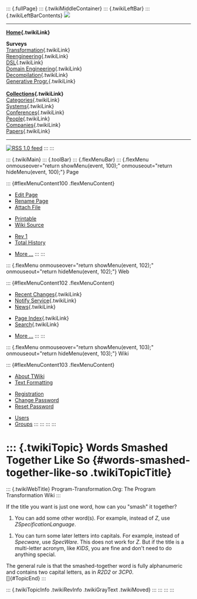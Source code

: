 ::: {.fullPage}
::: {.twikiMiddleContainer}
::: {.twikiLeftBar}
::: {.twikiLeftBarContents}
![](../pub/transformation.gif)

------------------------------------------------------------------------

**[Home](WebHome){.twikiLink}**

**Surveys**\
[Transformation](ProgramTransformation){.twikiLink}\
[Reengineering](ReengineeringWiki){.twikiLink}\
[DSL](DomainSpecificLanguages){.twikiLink}\
[Domain Engineering](DomainEngineering){.twikiLink}\
[Decompilation](DeCompilation){.twikiLink}\
[Generative Progr.](GenerativeProgrammingWiki){.twikiLink}\
\
**[Collections](CategoryCollection){.twikiLink}**\
[Categories](CategoryCategory){.twikiLink}\
[Systems](TransformationSystems){.twikiLink}\
[Conferences](TransformationConferences){.twikiLink}\
[People](TransformationPeople){.twikiLink}\
[Companies](TransformationCompanies){.twikiLink}\
[Papers](CategoryPaper){.twikiLink}

------------------------------------------------------------------------

[![](../pub/rss.gif "RSS 1.0 feed")](WebRss@skin=rss)
:::
:::

::: {.twikiMain}
::: {.toolBar}
::: {.flexMenuBar}
::: {.flexMenu onmouseover="return showMenu(event, 100);" onmouseout="return hideMenu(event, 100);"}
Page

::: {#flexMenuContent100 .flexMenuContent}
-   [Edit
    Page](http://www.program-transformation.org/edit/Transform/WordsSmashedTogetherLikeSo?t=1536826596)
-   [Rename
    Page](http://www.program-transformation.org/rename/Transform/WordsSmashedTogetherLikeSo)
-   [Attach
    File](http://www.program-transformation.org/attach/Transform/WordsSmashedTogetherLikeSo)

<!-- -->

-   [Printable](http://www.program-transformation.org/view/Transform/WordsSmashedTogetherLikeSo?skin=print.pattern)
-   [Wiki
    Source](http://www.program-transformation.org/view/Transform/WordsSmashedTogetherLikeSo?skin=text&raw=on&contenttype=text/plain)

<!-- -->

-   [Rev
    1](http://www.program-transformation.org/view/Transform/WordsSmashedTogetherLikeSo?rev=1.1)
-   [Total
    History](http://www.program-transformation.org/rdiff/Transform/WordsSmashedTogetherLikeSo)

<!-- -->

-   [More
    \...](http://www.program-transformation.org/oops/Transform/WordsSmashedTogetherLikeSo?template=oopsmore&param1=1.1&param2=1.1)
:::
:::

::: {.flexMenu onmouseover="return showMenu(event, 102);" onmouseout="return hideMenu(event, 102);"}
Web

::: {#flexMenuContent102 .flexMenuContent}
-   [Recent Changes](WebChanges){.twikiLink}
-   [Notify Service](WebNotify){.twikiLink}
-   [News](WebNews){.twikiLink}

<!-- -->

-   [Page Index](WebIndex){.twikiLink}
-   [Search](WebSearch){.twikiLink}

<!-- -->

-   [More
    \...](http://www.program-transformation.org/oops/Transform/WordsSmashedTogetherLikeSo?template=oopsmore&param1=1.1&param2=1.1)
:::
:::

::: {.flexMenu onmouseover="return showMenu(event, 103);" onmouseout="return hideMenu(event, 103);"}
Wiki

::: {#flexMenuContent103 .flexMenuContent}
-   [About
    TWiki](http://www.program-transformation.org/view/TWiki/WebHome)
-   [Text
    Formatting](http://www.program-transformation.org/view/TWiki/TextFormattingRules)

<!-- -->

-   [Registration](http://www.program-transformation.org/view/TWiki/TWikiRegistration)
-   [Change
    Password](http://www.program-transformation.org/view/TWiki/ChangePassword)
-   [Reset
    Password](http://www.program-transformation.org/view/TWiki/ResetPassword)

<!-- -->

-   [Users](http://www.program-transformation.org/view/Main/TWikiUsers)
-   [Groups](http://www.program-transformation.org/view/Main/TWikiGroups)
:::
:::
:::
:::

::: {.twikiTopic}
Words Smashed Together Like So {#words-smashed-together-like-so .twikiTopicTitle}
==============================

::: {.twikiWebTitle}
Program-Transformation.Org: The Program Transformation Wiki
:::

If the title you want is just one word, how can you \"smash\" it
together?

1.  You can add some other word(s). For example, instead of *Z*, use
    *ZSpecificationLanguage*.

<!-- -->

1.  You can turn some later letters into capitals. For example, instead
    of *Specware*, use *SpecWare*. This does not work for *Z*. But if
    the title is a multi-letter acronym, like *KIDS*, you are fine and
    don\'t need to do anything special.

The general rule is that the smashed-together word is fully alphanumeric
and contains two capital letters, as in *R2D2* or *3CP0*.\
[]{#TopicEnd}
:::

::: {.twikiTopicInfo .twikiRevInfo .twikiGrayText .twikiMoved}
:::
:::
:::
:::

